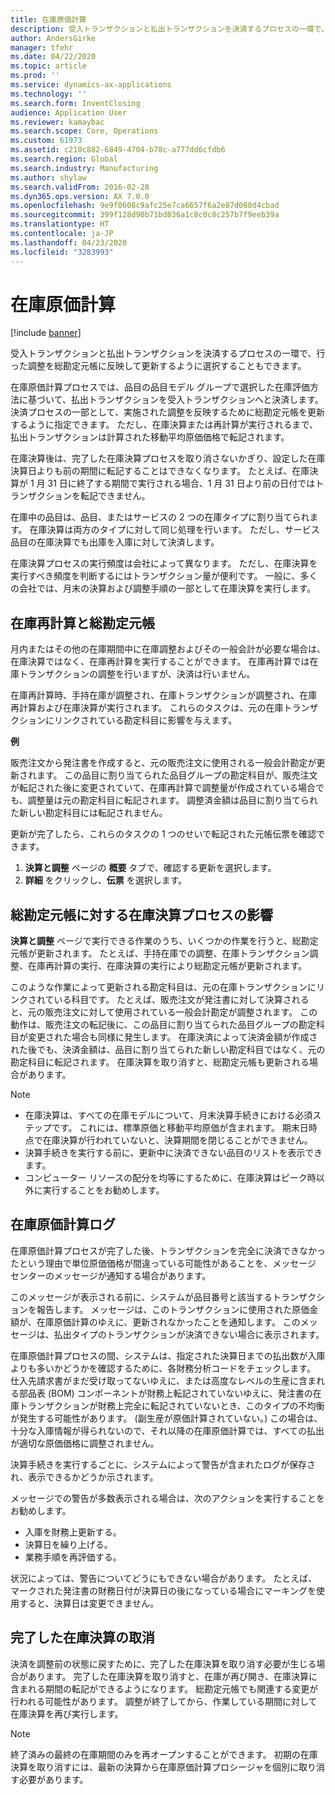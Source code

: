 ```yaml
---
title: 在庫原価計算
description: 受入トランザクションと払出トランザクションを決済するプロセスの一環で、行った調整を総勘定元帳に反映して更新するように選択することもできます。
author: AndersGirke
manager: tfehr
ms.date: 04/22/2020
ms.topic: article
ms.prod: ''
ms.service: dynamics-ax-applications
ms.technology: ''
ms.search.form: InventClosing
audience: Application User
ms.reviewer: kamaybac
ms.search.scope: Core, Operations
ms.custom: 61973
ms.assetid: c210c882-6849-4704-b78c-a777dd6cfdb6
ms.search.region: Global
ms.search.industry: Manufacturing
ms.author: shylaw
ms.search.validFrom: 2016-02-28
ms.dyn365.ops.version: AX 7.0.0
ms.openlocfilehash: 9e9f0608c9afc25e7ca6657f6a2e87d088d4cbad
ms.sourcegitcommit: 399f128d90b71bd836a1c8c0c8c257b7f9eeb39a
ms.translationtype: HT
ms.contentlocale: ja-JP
ms.lasthandoff: 04/23/2020
ms.locfileid: "3283993"
---
```

# <a name="inventory-close"></a>在庫原価計算

[!include [banner](../includes/banner.md)]

受入トランザクションと払出トランザクションを決済するプロセスの一環で、行った調整を総勘定元帳に反映して更新するように選択することもできます。

在庫原価計算プロセスでは、品目の品目モデル グループで選択した在庫評価方法に基づいて、払出トランザクションを受入トランザクションへと決済します。 決済プロセスの一部として、実施された調整を反映するために総勘定元帳を更新するように指定できます。 ただし、在庫決算または再計算が実行されるまで、払出トランザクションは計算された移動平均原価価格で転記されます。 

在庫決算後は、完了した在庫決算プロセスを取り消さないかぎり、設定した在庫決算日よりも前の期間に転記することはできなくなります。 たとえば、在庫決算が 1 月 31 日に終了する期間で実行される場合、1 月 31 日より前の日付ではトランザクションを転記できません。 

在庫中の品目は、品目、またはサービスの 2 つの在庫タイプに割り当てられます。 在庫決算は両方のタイプに対して同じ処理を行います。 ただし、サービス品目の在庫決算でも出庫を入庫に対して決済します。 

在庫決算プロセスの実行頻度は会社によって異なります。 ただし、在庫決算を実行すべき頻度を判断するにはトランザクション量が便利です。 一般に、多くの会社では、月末の決算および調整手順の一部として在庫決算を実行します。

## <a name="inventory-recalculation-and-the-general-ledger"></a>在庫再計算と総勘定元帳
月内またはその他の在庫期間中に在庫調整およびその一般会計が必要な場合は、在庫決算ではなく、在庫再計算を実行することができます。 在庫再計算では在庫トランザクションの調整を行いますが、決済は行いません。 

在庫再計算時、手持在庫が調整され、在庫トランザクションが調整され、在庫再計算および在庫決算が実行されます。 これらのタスクは、元の在庫トランザクションにリンクされている勘定科目に影響を与えます。 

**例** 

販売注文から発注書を作成すると、元の販売注文に使用される一般会計勘定が更新されます。 この品目に割り当てられた品目グループの勘定科目が、販売注文が転記された後に変更されていて、在庫再計算で調整量が作成されている場合でも、調整量は元の勘定科目に転記されます。 調整済金額は品目に割り当てられた新しい勘定科目には転記されません。 

更新が完了したら、これらのタスクの 1 つのせいで転記された元帳伝票を確認できます。

1.  **決算と調整** ページの **概要** タブで、確認する更新を選択します。
2.  **詳細** をクリックし、**伝票** を選択します。

## <a name="effects-of-the-inventory-close-process-on-the-general-ledger"></a>総勘定元帳に対する在庫決算プロセスの影響
**決算と調整** ページで実行できる作業のうち、いくつかの作業を行うと、総勘定元帳が更新されます。 たとえば、手持在庫での調整、在庫トランザクション調整、在庫再計算の実行、在庫決算の実行により総勘定元帳が更新されます。 

このような作業によって更新される勘定科目は、元の在庫トランザクションにリンクされている科目です。 たとえば、販売注文が発注書に対して決算されると、元の販売注文に対して使用されている一般会計勘定が調整されます。 この動作は、販売注文の転記後に、この品目に割り当てられた品目グループの勘定科目が変更された場合も同様に発生します。 在庫決済によって決済金額が作成された後でも、決済金額は、品目に割り当てられた新しい勘定科目ではなく、元の勘定科目に転記されます。 在庫決算を取り消すと、総勘定元帳も更新される場合があります。 

> [!NOTE] 
> - 在庫決算は、すべての在庫モデルについて、月末決算手続きにおける必須ステップです。 これには、標準原価と移動平均原価が含まれます。 期末日時点で在庫決算が行われていないと、決算期間を閉じることができません。
> - 決算手続きを実行する前に、更新中に決済できない品目のリストを表示できます。
> - コンピューター リソースの配分を均等にするために、在庫決算はピーク時以外に実行することをお勧めします。

## <a name="the-inventory-close-log"></a> 在庫原価計算ログ
在庫原価計算プロセスが完了した後、トランザクションを完全に決済できなかったという理由で単位原価価格が間違っている可能性があることを、メッセージ センターのメッセージが通知する場合があります。 

このメッセージが表示される前に、システムが品目番号と該当するトランザクションを報告します。 メッセージは、このトランザクションに使用された原価金額が、在庫原価計算のゆえに、更新されなかったことを通知します。 このメッセージは、払出タイプのトランザクションが決済できない場合に表示されます。 

在庫原価計算プロセスの間、システムは、指定された決算日までの払出数が入庫よりも多いかどうかを確認するために、各財務分析コードをチェックします。 仕入先請求書がまだ受け取ってないゆえに、または高度なレベルの生産に含まれる部品表 (BOM) コンポーネントが財務上転記されていないゆえに、発注書の在庫トランザクションが財務上完全に転記されていないとき、このタイプの不均衡が発生する可能性があります。 (副生産が原価計算されていない。) この場合は、十分な入庫情報が得られないので、それ以降の在庫原価計算では、すべての払出が適切な原価価格に調整されません。 

決算手続きを実行するごとに、システムによって警告が含まれたログが保存され、表示できるかどうか示されます。 

メッセージでの警告が多数表示される場合は、次のアクションを実行することをお勧めします。

-   入庫を財務上更新する。
-   決算日を繰り上げる。
-   業務手順を再評価する。

状況によっては、警告についてどうにもできない場合があります。 たとえば、マークされた発注書の財務日付が決算日の後になっている場合にマーキングを使用すると、決算日は変更できません。

## <a name="reversing-a-completed-inventory-close"></a>完了した在庫決算の取消
決済を調整前の状態に戻すために、完了した在庫決算を取り消す必要が生じる場合があります。 完了した在庫決算を取り消すと、在庫が再び開き、在庫決算に含まれる期間の転記ができるようになります。 総勘定元帳でも関連する変更が行われる可能性があります。 調整が終了してから、作業している期間に対して在庫決算を再び実行します。 

> [!NOTE] 
> 終了済みの最終の在庫期間のみを再オープンすることができます。 初期の在庫決算を取り消すには、最新の決算から在庫原価計算プロシージャを個別に取り消す必要があります。

